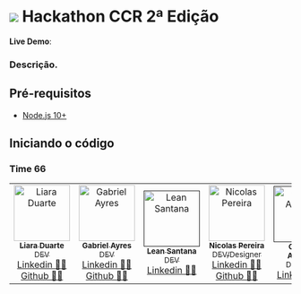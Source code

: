 ![](http://www.grupoccr.com.br/hackathonccr/img/title-hackathon.png)
Hackathon CCR 2ª Edição
=======================

<!-- [![Dependency Status](https://david-dm.org/sahat/hackathon-starter/status.svg?style=flat)](https://david-dm.org/sahat/hackathon-starter) [![devDependencies Status](https://david-dm.org/sahat/hackathon-starter/dev-status.svg)](https://david-dm.org/sahat/hackathon-starter?type=dev) [![Build Status](https://travis-ci.org/sahat/hackathon-starter.svg?branch=master)](https://travis-ci.org/sahat/hackathon-starter) [![Join the chat at https://gitter.im/sahat/hackathon-starter](https://badges.gitter.im/Join%20Chat.svg)](https://gitter.im/sahat/hackathon-starter?utm_source=badge&utm_medium=badge&utm_campaign=pr-badge&utm_content=badge) -->

**Live Demo**: 

### Descrição.

Pré-requisitos
-------------

- [Node.js 10+](http://nodejs.org)

Iniciando o código
---------------

### Time 66

<table>
  <tr>
  <!-- Liara -->
  <td align="center">
        <a href="https://www.linkedin.com/in/liara-programadora/">
            <img src="https://i.imgur.com/xbEfigR.jpg" width="100px;" alt="Liara Duarte"/>
            <br/>
            <sub>
                <b> Liara Duarte</b>
                <br/>
                DEV
            </sub>
        </a>
        <br/>
        <a href="https://www.linkedin.com/in/liara-programadora/" title="Linkedin">Linkedin 👩‍💼</a> <br/>
        <a href="https://github.com/liara987" title="Github">Github 👩‍💻</a> <br/>        
    </td>        
    <!-- Gabriel Ayres -->
    <td align="center">
        <a href="https://www.linkedin.com/in/gbayres/">
            <img src="https://avatars2.githubusercontent.com/u/40809972?s=400&u=54de81f2206115818a889be1091cd818b7069abf&v=4" width="100px;" alt="Gabriel Ayres"/>
            <br/>
            <sub>
                <b>Gabriel Ayres</b>
                <br/>
                DEV
            </sub>
        </a>
        <br/>
        <a href="https://www.linkedin.com/in/gbayres/" title="Linkedin">Linkedin 👨‍💼</a> <br/>
        <a href="https://github.com/gbayres" title="Github">Github 👨‍💻</a> <br/>        
    </td>    
     <!--Lean Santana-->
    <td align="center">
        <a href="">
            <img src="" width="100px;" alt="Lean Santana"/>
            <br/>
            <sub>
                <b>Lean Santana</b>
                <br/>
                DEV
            </sub>
        </a>
        <br/>
        <a href="" title="Linkedin">Linkedin 👩‍💼</a> <br/>              
    </td>  
    <!-- Nicolas -->
    <td align="center">
        <a href="https://www.linkedin.com/in/nicolas-pereira-24b50a1a7/">
            <img src="https://media-exp1.licdn.com/dms/image/C4D35AQG1Hb0TPj2D0A/profile-framedphoto-shrink_200_200/0/1602295545812?e=1610730000&v=beta&t=LgA_jhdT_1mMLuiQ-wuXUib0-mfq1oZ0hDSHDmzwP84" width="100px;" alt="Nicolas Pereira"/>
            <br/>
            <sub>
                <b>Nicolas Pereira</b>
                <br/>
                DEV/Designer
            </sub>
        </a>
        <br/>
        <a href="https://www.linkedin.com/in/nicolas-pereira-24b50a1a7/" title="Linkedin">Linkedin 👨‍💼</a> <br/>
        <a href="https://github.com/nicolaspereira26" title="Github">Github 👨‍💻</a> <br/>        
    </td>    
     <!--Gabriel Alencar -->
    <td align="center">
        <a href="">
            <img src="" width="100px;" alt="Gabriel Alencar"/>
            <br/>
            <sub>
                <b>Gabriel Alencar</b>
                <br/>
                Designer
            </sub>
        </a>
        <br/>
        <a href="" title="Linkedin">Linkedin 👩‍💼</a> <br/>              
    </td>     
     <!--Luana Dantas -->
    <td align="center">
        <a href="https://www.linkedin.com/in/luana-dantas-297659114/">
            <img src="https://media-exp1.licdn.com/dms/image/C4E03AQG8jvQLnKgBRg/profile-displayphoto-shrink_200_200/0/1608629651623?e=1616025600&v=beta&t=8uZJ6_Hwu82PAt1sgFwpfA8pCuVEB6Y3jlbBrQ24yws" width="100px;" alt="Luana Dantas"/>
            <br/>
            <sub>
                <b>Luana Dantas</b>
                <br/>
                Marketing
            </sub>
        </a>
        <br/>
        <a href="https://www.linkedin.com/in/luana-dantas-297659114/" title="Linkedin">Linkedin 👩‍💼</a> <br/>              
    </td> 
 </table>
